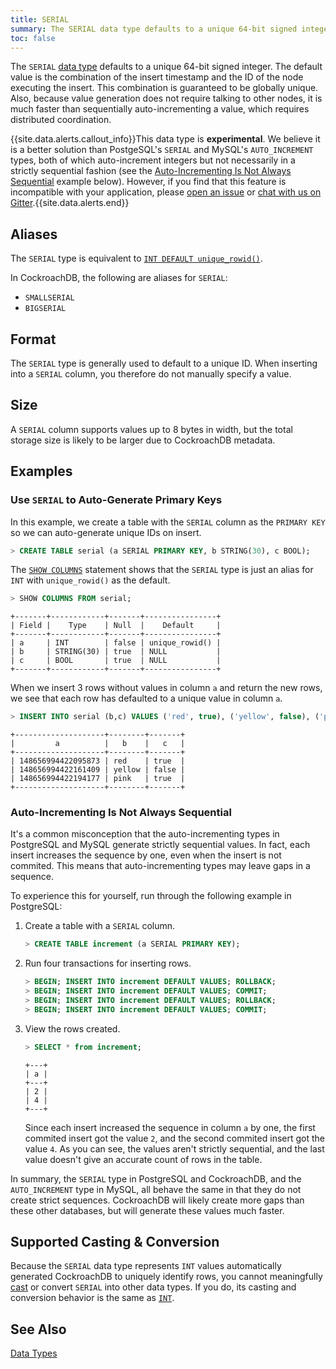```yaml
---
title: SERIAL
summary: The SERIAL data type defaults to a unique 64-bit signed integer that is the combination of the insert timestamp and the ID of the node.
toc: false
---
```


The `SERIAL` [data type](data-types.html) defaults to a unique 64-bit signed integer. The default value is the combination of the insert timestamp and the ID of the node executing the insert. This combination is guaranteed to be globally unique. Also, because value generation does not require talking to other nodes, it is much faster than sequentially auto-incrementing a value, which requires distributed coordination.

{{site.data.alerts.callout_info}}This data type is <strong>experimental</strong>. We believe it is a better solution than PostgeSQL's <code>SERIAL</code> and MySQL's <code>AUTO_INCREMENT</code> types, both of which auto-increment integers but not necessarily in a strictly sequential fashion (see the <a href="#auto-incrementing-is-not-always-sequential">Auto-Incrementing Is Not Always Sequential</a> example below). However, if you find that this feature is incompatible with your application, please <a href="https://github.com/cockroachdb/cockroach/issues">open an issue</a> or <a href="https://gitter.im/cockroachdb/cockroach">chat with us on Gitter</a>.{{site.data.alerts.end}}

<div id="toc"></div>

## Aliases

The `SERIAL` type is equivalent to [`INT DEFAULT unique_rowid()`](int.html).

In CockroachDB, the following are aliases for `SERIAL`:

- `SMALLSERIAL`
- `BIGSERIAL`

## Format

The `SERIAL` type is generally used to default to a unique ID. When inserting into a `SERIAL` column, you therefore do not manually specify a value. 

## Size

A `SERIAL` column supports values up to 8 bytes in width, but the total storage size is likely to be larger due to CockroachDB metadata. 

## Examples

### Use `SERIAL` to Auto-Generate Primary Keys

In this example, we create a table with the `SERIAL` column as the `PRIMARY KEY` so we can auto-generate unique IDs on insert.

~~~ sql
> CREATE TABLE serial (a SERIAL PRIMARY KEY, b STRING(30), c BOOL);
~~~

The [`SHOW COLUMNS`](show-columns.html) statement shows that the `SERIAL` type is just an alias for `INT` with `unique_rowid()` as the default. 

~~~ sql
> SHOW COLUMNS FROM serial;
~~~
~~~
+-------+------------+-------+----------------+
| Field |    Type    | Null  |    Default     |
+-------+------------+-------+----------------+
| a     | INT        | false | unique_rowid() |
| b     | STRING(30) | true  | NULL           |
| c     | BOOL       | true  | NULL           |
+-------+------------+-------+----------------+
~~~

When we insert 3 rows without values in column `a` and return the new rows, we see that each row has defaulted to a unique value in column `a`. 

~~~ sql
> INSERT INTO serial (b,c) VALUES ('red', true), ('yellow', false), ('pink', true) RETURNING *;
~~~
~~~
+--------------------+--------+-------+
|         a          |   b    |   c   |
+--------------------+--------+-------+
| 148656994422095873 | red    | true  |
| 148656994422161409 | yellow | false |
| 148656994422194177 | pink   | true  |
+--------------------+--------+-------+
~~~

### Auto-Incrementing Is Not Always Sequential

It's a common misconception that the auto-incrementing types in PostgreSQL and MySQL generate strictly sequential values. In fact, each insert increases the sequence by one, even when the insert is not commited. This means that auto-incrementing types may leave gaps in a sequence. 

To experience this for yourself, run through the following example in PostgreSQL: 

1. Create a table with a `SERIAL` column.

   ~~~ sql
   > CREATE TABLE increment (a SERIAL PRIMARY KEY);
   ~~~ 

2. Run four transactions for inserting rows. 

   ~~~ sql
   > BEGIN; INSERT INTO increment DEFAULT VALUES; ROLLBACK;
   > BEGIN; INSERT INTO increment DEFAULT VALUES; COMMIT;
   > BEGIN; INSERT INTO increment DEFAULT VALUES; ROLLBACK;
   > BEGIN; INSERT INTO increment DEFAULT VALUES; COMMIT;
   ~~~ 

3. View the rows created.

   ~~~ sql
   > SELECT * from increment;
   ~~~
   ~~~
   +---+
   | a |
   +---+
   | 2 |
   | 4 |
   +---+
   ~~~

   Since each insert increased the sequence in column `a` by one, the first commited insert got the value `2`, and the second commited insert got the value `4`. As you can see, the values aren't strictly sequential, and the last value doesn't give an accurate count of rows in the table. 

In summary, the `SERIAL` type in PostgreSQL and CockroachDB, and the `AUTO_INCREMENT` type in MySQL, all behave the same in that they do not create strict sequences. CockroachDB will likely create more gaps than these other databases, but will generate these values much faster. 

## Supported Casting & Conversion

Because the `SERIAL` data type represents `INT` values automatically generated CockroachDB to uniquely identify rows, you cannot meaningfully [cast](data-types.html#data-type-conversions--casts) or convert `SERIAL` into other data types. If you do, its casting and conversion behavior is the same as [`INT`](int.html#supported-casting--conversion).

## See Also

[Data Types](data-types.html)